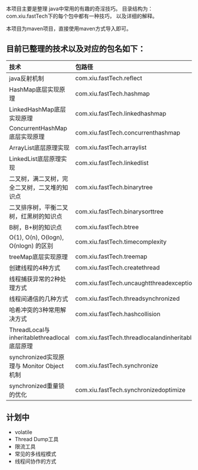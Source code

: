  本项目主要是整理 java中常用的有趣的奇淫技巧。 目录结构为：com.xiu.fastTech下的每个包中都有一种技巧， 以及详细的解释。
 
 本项目为maven项目，直接使用maven方式导入即可。

## 目前已整理的技术以及对应的包名如下：
|技术|包路径|
| :------ | :------ |
| java反射机制 						|				com.xiu.fastTech.reflect |
| HashMap底层实现原理					|				com.xiu.fastTech.hashmap |
| LinkedHashMap底层实现原理   	 		| 				com.xiu.fastTech.linkedhashmap |
| ConcurrentHashMap底层实现原理  		| 				com.xiu.fastTech.concurrenthashmap |
| ArrayList底层原理实现     				| 				com.xiu.fastTech.arraylist |
| LinkedList底层原理实现 				| 				com.xiu.fastTech.linkedlist |
| 二叉树，满二叉树，完全二叉树，二叉堆的知识点	|				com.xiu.fastTech.binarytree |
| 二叉排序树，平衡二叉树，红黑树的知识点    	|				com.xiu.fastTech.binarysorttree |		
| B树，B+树的知识点						|				com.xiu.fastTech.btree |	
| O(1), O(n), O(logn), O(nlogn) 的区别|				com.xiu.fastTech.timecomplexity |	
| treeMap底层实现原理					|				com.xiu.fastTech.treemap |
| 创建线程的4种方式						|				com.xiu.fastTech.createthread |
| 线程捕获异常的2种处理方式				|				com.xiu.fastTech.uncaughtthreadexception |
| 线程间通信的几种方式					|				com.xiu.fastTech.threadsynchronized |
| 哈希冲突的3种常用解决方式				|				com.xiu.fastTech.hashcollision|			
| ThreadLocal与inheritablethreadlocal底层原理|			com.xiu.fastTech.threadlocalandinheritablethreadlocal|	
| synchronized实现原理与 Monitor Object机制 |		 	com.xiu.fastTech.synchronize|
| synchronized重量锁的优化					|			com.xiu.fastTech.synchronizedoptimize|


## 计划中

- volatile
- Thread Dump工具
- 限流工具
- 常见的多线程模式
- 线程间协作的方式